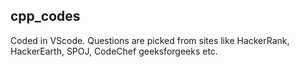 ## cpp_codes
Coded in VScode.
Questions are picked from sites like HackerRank, HackerEarth, SPOJ, CodeChef geeksforgeeks etc.
